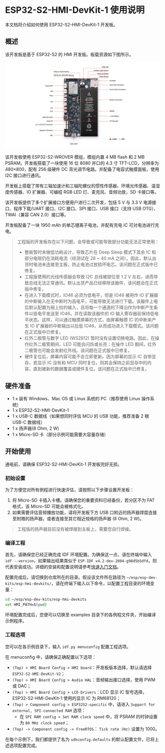# ESP32-S2-HMI-DevKit-1 使用说明

本文档将介绍如何使用 ESP32-S2-HMI-DevKit-1 开发板。

## 概述

该开发板是基于 ESP32-S2 的 HMI 开发板。板载资源如下图所示。

![ESP32-S2-HMI-DevKit-0 开发板功能框图](docs/_static/board_func.jpg)

该开发板使用 ESP32-S2-WROVER 模组，模组内置 4 MB flash 和 2 MB PSRAM。开发板搭载了一块使用 16 位 8080 并口的 4.3 寸 TFT-LCD，分辨率为 480×800，配有 256 级硬件 DC 背光调节电路。并配备了电容式触摸面板，使用 I2C 接口进行通讯。

开发板上搭载了带有三轴加速计和三轴陀螺仪的惯性传感器、环境光传感器、温湿度传感器、IO 扩展器、可编程 RGB LED 灯、麦克风、音频功放，SD 卡接口等。

该开发板提供了多个扩展接口方便用户进行二次开发，包括 5 V 与 3.3 V 电源接口、程序下载/UART 接口、I2C 接口、SPI 接口、USB 接口（支持 USB OTG）、TWAI（兼容 CAN 2.0）接口等。

开发板配备了一块 1950 mAh 的单芯锂离子电池，并配有充电 IC 可对电池进行充电。

> 工程版的开发板存在以下问题，会导致或可能导致部分功能无法正常使用：
>
> - 整板暂时未做低功耗设计，导致芯片在 Deep Sleep 模式下其余 IC 和 部分电阻仍在消耗电流（经测试在 28 ~ 40 mA 之间）。因此，默认出货时电池未连接至主板，防止电池过放损坏电芯。该问题在正式版中已修复。
> - 工程版使用的光线传感器会导致 I2C 总线被钳位至 1.2 V 左右，进而导致总线无法正常通讯。默认出货产品已经移除该器件，该问题会在正式版中修复。
> - 在进入下载模式时，IO46 必须为低电平，但是 IO46 被用作 IO 扩展器的中断输入在无中断时为高电平，可能导致无法进行下载。该器件上电后默认配置为弱上拉的输入，且将每一个通道的下降沿作为中断产生条件以低电平发送至 IO46，并在读取该器件的 IO 输入寄存器前保持低电平状态。这样，可以通过触摸屏幕的方式，由屏幕触摸 IC 的中断来产生 IO 扩展器的中断输出以拉低 IO46，从而成功进入下载模式。该问题在正式版中已修复。
> - 红外二极管与数字 LED (WS2812) 暂时没有设置切换电路。因此，在操作红外二极管期间，LED 可能会闪烁或长亮；在操作 LED 期间，红外二极管也可能会发射红外线。该问题在正式版中已修复。
> - 硬件复位后，屏幕内容可能不会立即更新。因为屏幕的显示 IC 自带显存，若显示 IC 没有和 MCU 同时复位，则其会保持之前显存中的内容，直到被新的数据覆盖或硬件复位。该问题在正式版中已修复。

## 硬件准备

- 1 x 装有 Windows、Mac OS 或 Linux 系统的 PC（推荐使用 Linux 操作系统）
- 1 x ESP32-S2-HMI-DevKit-1
- 1 x USB-C 数据线（如果想同时评估 MCU 的 USB 功能，推荐准备 2 根 USB-C 数据线）
- 1 x 扬声器(8 Ohm, 2 W)
- 1 x Micro-SD 卡（部分示例可能需要大容量存储）

## 开始使用

通电前，请确保 ESP32-S2-HMI-DevKit-1 开发板完好无损。

### 初始设置

为了方便您对所有例程进行快速评估，请按照以下步骤设置开发板：

1. 将 Micro-SD 卡插入卡槽。请确保您的重要资料已经备份，若分区不为 FAT 格式，该 Micro-SD 可能会被格式化。
2. 如果需要评估音频播放功能，请将开发板下方 USB 口附近的扬声器焊盘连接至附赠的扬声器，或者连接至其它相近规格的扬声器 (8 Ohm, 2 W)。

> 工程版的扬声器目前没有被焊接到主板上，需要您自行焊接。

### 编译工程

首先，请确保您已经正确完成 IDF 环境配置。为确保这一点，请在终端中输入` idf --version`，如果输出结果类似于 `ESP-IDF v4.2-dev-2084-g98d5b5dfd`，则代表安装成功。详细的安装和配置说明请参考[快速入门文档](https://docs.espressif.com/projects/esp-idf/zh_CN/latest/esp32s2/get-started/index.html)。

配置完成后，请切换到仓库所在的目录。假设该文件所在路径为 `~/esp/esp-dev-kits/esp-hmi-devkits/`，请在终端下输入以下命令，以配置工程目录的环境变量：

```bash
cd ~/esp/esp-dev-kits/esp-hmi-devkits
set HMI_PATH=$(pwd)
```

环境配置完成后，您便可以切换至 examples 目录下的各例程文件夹，开始编译示例程序。

### 工程选项

您可以在各示例目录下，输入 `idf.py menuconfig` 配置工程选项。

在 menuconfig 中，请确保正确配置以下选项：

- `(Top) > HMI Board Config > HMI board`：开发板版本选择，默认请选择 `ESP32-S2-HMI-DevKit-V2`；
- `(Top) > HMI Board Config > Audio HAL`：音频输出接口选择，使用 PWM 或 DAC；
- `(Top) > HMI Board Config > LCD Drivers`：LCD 显示 IC 型号选择，ESP32-S2-HMI-DevKit-1 使用的显示 IC 为 RM68120；
- `(Top) > Component config > ESP32S2-specific` 中，请进入 `Support for external, SPI-connected RAM` 选项：
  - 在 `SPI RAM config > Set RAM clock speed` 中，将 PSRAM 的时钟设置为 `80 MHz clock speed`；
- `(Top) -> Component config -> FreeRTOS`： `Tick rate (Hz)` 设置为 1000。

在每个示例下，我们都提供了名为 `sdkconfig.defaults` 的默认配置文件，已将上述选项配置完成。
